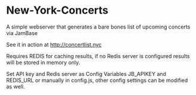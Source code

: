 # New-York-Concerts

A simple webserver that generates a bare bones list of upcoming concerts via JamBase

See it in action at
	http://concertlist.nyc

Requires REDIS for caching results, if no Redis server is configured results will be stored in memory only.

Set API key and Redis server as Config Variables JB_APIKEY and REDIS_URL or manually in config.js, other config settings can be modified as well.

